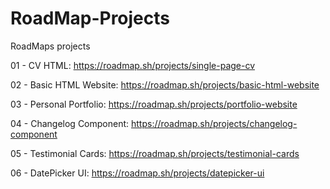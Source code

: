# RoadMap-Projects
RoadMaps projects 

01 - CV HTML: https://roadmap.sh/projects/single-page-cv

02 - Basic HTML Website: https://roadmap.sh/projects/basic-html-website

03 - Personal Portfolio: https://roadmap.sh/projects/portfolio-website

04 - Changelog Component: https://roadmap.sh/projects/changelog-component

05 - Testimonial Cards: https://roadmap.sh/projects/testimonial-cards

06 - DatePicker UI: https://roadmap.sh/projects/datepicker-ui
